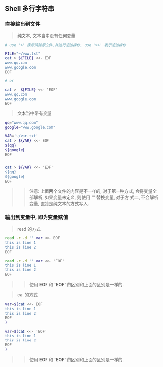 ## Shell 多行字符串

### 直接输出到文件

> 纯文本, 文本当中没有任何变量

```bash
# use '>' 表示清除原文件,并进行追加操作, use '>>' 表示追加操作

FILE="~/www.txt"
cat > ${FILE} <<- EOF
www.qq.com
www.google.com
EOF

# or

cat >  ${FILE} <<- 'EOF'
www.qq.com
www.google.com
EOF
```

> 文本当中带有变量

```bash
qq="www.qq.com"
google="www.google.com"

VAR='~/var.txt'
cat > ${VAR} <<- EOF
${qq}
${google}
EOF


cat > ${VAR} <<- 'EOF'
${qq}
${google}
EOF
```

>> 注意: 上面两个文件的内容是不一样的, 对于第一种方式, 会将变量全部解析, 如果变量未定义, 则使用 "" 替换变量, 对于方
>> 式二, 不会解析变量, 直接是纯文本的方式写入.

### 输出到变量中, 即为变量赋值

> read 的方式

```bash
read -r -d '' var <<- EOF
this is line 1
this is line 2
EOF

read -r -d '' var <<- 'EOF'
this is line 1
this is line 2
EOF
```

>> 使用 **EOF** 和 **'EOF'** 的区别和上面的区别是一样的.

> cat 的方式

```bash
var=$(cat <<- EOF
this is line 1
this is line 2
EOF
)

var=$(cat <<- 'EOF'
this is line 1
this is line 2
EOF
)
```

>> 使用 **EOF** 和 **'EOF'** 的区别和上面的区别是一样的.
